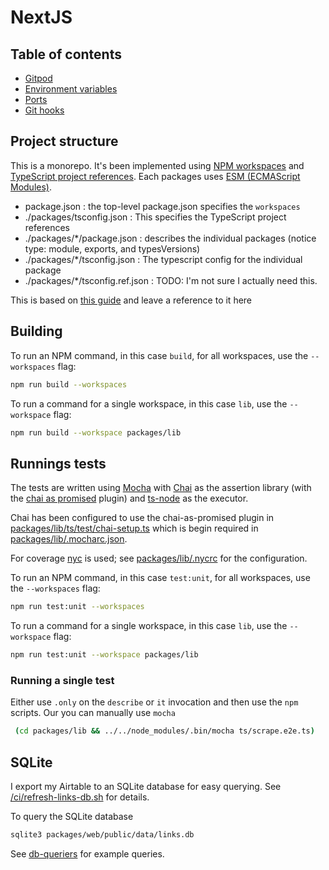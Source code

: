 # NextJS

## Table of contents

<!-- toc -->

- [Gitpod](#gitpod)
- [Environment variables](#environment-variables)
- [Ports](#ports)
- [Git hooks](#git-hooks)

<!-- tocstop -->

## Project structure

This is a monorepo. It's been implemented using [NPM workspaces](https://docs.npmjs.com/cli/v7/using-npm/workspaces) and [TypeScript project references](https://www.typescriptlang.org/docs/handbook/project-references.html). Each packages uses [ESM (ECMAScript Modules)](https://nodejs.org/api/esm.html).

- package.json : the top-level package.json specifies the `workspaces`
- ./packages/tsconfig.json : This specifies the TypeScript project references
- ./packages/*/package.json : describes the individual packages (notice type: module, exports, and typesVersions)
- ./packages/*/tsconfig.json : The typescript config for the individual package
- ./packages/*/tsconfig.ref.json : TODO: I'm not sure I actually need this.

This is based on [this guide](https://2ality.com/2021/07/simple-monorepos.html) and leave a reference to it here

## Building

To run an NPM command, in this case `build`, for all workspaces, use the `--workspaces` flag:

```sh
npm run build --workspaces
```

To run a command for a single workspace, in this case `lib`, use the `--workspace` flag:

```sh
npm run build --workspace packages/lib
```

## Runnings tests

The tests are written using [Mocha](https://mochajs.org/) with [Chai](https://www.chaijs.com/) as the assertion library (with the [chai as promised](https://www.chaijs.com/plugins/chai-as-promised/) plugin) and [ts-node](https://github.com/TypeStrong/ts-node) as the executor.

Chai has been configured to use the chai-as-promised plugin in [packages/lib/ts/test/chai-setup.ts](../packages/lib/ts/test/chai-setup.ts) which is begin required in [packages/lib/.mocharc.json](../packages/lib/.mocharc.json).

For coverage [nyc](https://github.com/istanbuljs/nyc) is used; see [packages/lib/.nycrc](.../packages/lib//.nycrc) for the configuration.

To run an NPM command, in this case `test:unit`, for all workspaces, use the `--workspaces` flag:

```sh
npm run test:unit --workspaces
```

To run a command for a single workspace, in this case `lib`, use the `--workspace` flag:

```sh
npm run test:unit --workspace packages/lib
```

### Running a single test

Either use `.only` on the `describe` or `it` invocation and then use the `npm` scripts. Our you can manually use `mocha`

```sh
 (cd packages/lib && ../../node_modules/.bin/mocha ts/scrape.e2e.ts)
```

## SQLite

I export my Airtable to an SQLite database for easy querying. See [/ci/refresh-links-db.sh](/ci/refresh-links-db.sh) for details.

To query the SQLite database

```sh
sqlite3 packages/web/public/data/links.db
```

See [db-queriers](./db-queries.md) for example queries.
